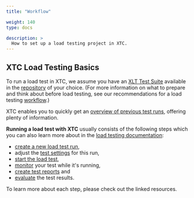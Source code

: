 ```yaml
---
title: "Workflow"

weight: 140
type: docs

description: >
  How to set up a load testing project in XTC.
---
```


## XTC Load Testing Basics

To run a load test in XTC, we assume you have an [XLT Test Suite](../../../load-testing/manual/060-test-development/) available in the [repository](../../060-project-configuration/#repository) of your choice. (For more information on what to prepare and think about before load testing, see our recommendations for a load testing [workflow](../../../load-testing/manual/050-workflow/).)

XTC enables you to quickly get an [overview of previous test runs](../100-load-test-projects/#load-tests-overview), offering plenty of information. 

**Running a load test with XTC** usually consists of the following steps which you can also learn more about in the [load testing documentation](../../../load-testing):

* [create a new load test run](../150-create-lt),
* adjust the [test settings](../155-lt-settings) for this run, 
* [start the load test](../160-start-lt),
* [monitor](../170-monitor-lt) your test while it's running,
* [create test reports](../180-reports) and
* [evaluate](../190-evaluation) the test results.

To learn more about each step, please check out the linked resources.